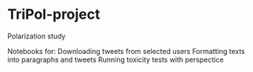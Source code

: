 # TriPol-project
Polarization study

Notebooks for:
  Downloading tweets from selected users
  Formatting texts into paragraphs and tweets
  Running toxicity tests with perspectice
